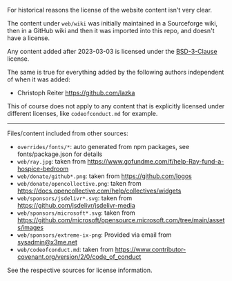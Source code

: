 For historical reasons the license of the website content isn't very clear.

The content under `web/wiki` was initially maintained in a Sourceforge wiki,
then in a GitHub wiki and then it was imported into this repo, and doesn't have a license.

Any content added after 2023-03-03 is licensed under the
[BSD-3-Clause](https://spdx.org/licenses/BSD-3-Clause.html) license.

The same is true for everything added by the following authors independent of
when it was added:

* Christoph Reiter <https://github.com/lazka>

This of course does not apply to any content that is explicitly licensed under
different licenses, like `codeofconduct.md` for example.

----

Files/content included from other sources:

* `overrides/fonts/*`: auto generated from npm packages, see fonts/package.json for details
* `web/ray.jpg`: taken from https://www.gofundme.com/f/help-Ray-fund-a-hospice-bedroom
* `web/donate/github*.png`: taken from https://github.com/logos
* `web/donate/opencollective.png`: taken from https://docs.opencollective.com/help/collectives/widgets
* `web/sponsors/jsdelivr*.svg`: taken from  https://github.com/jsdelivr/jsdelivr-media
* `web/sponsors/microsoft*.svg`: taken from  https://github.com/microsoft/opensource.microsoft.com/tree/main/assets/images
* `web/sponsors/extreme-ix-png`: Provided via email from <sysadmin@x3me.net>
* `web/codeofconduct.md`: taken from https://www.contributor-covenant.org/version/2/0/code_of_conduct

See the respective sources for license information.
